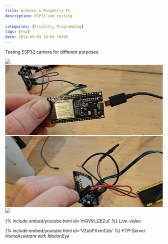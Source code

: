 ```yaml
---
title: Arduino & Raspberry Pi
description: ESP32-cam testing

categories: [Projects, Programming]
tags: [esp]
date: 2024-09-09 19:04 +0300
---
```


Testing ESP32 camera for different purposes.

![](assets/img/IMG20240203190206.jpg)
![](assets/img/IMG20240203190222.jpg)
![](assets/img/IMG20240203190252.jpg)
![](assets/img/IMG20240203190805.jpg)


{% include embed/youtube.html id='mQV9i_GEZuI' %}
*Live-video*

{% include embed/youtube.html id='VZuhFXxmCds' %}
*FTP-Server HomeAssistant with MotionEye*


